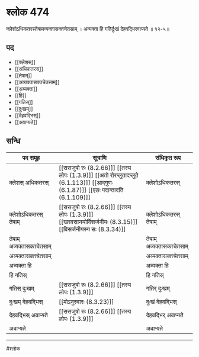 # श्लोक 474

क्लेशोऽधिकतरस्तेषामव्यक्तासक्तचेतसाम् ।
अव्यक्ता हि गतिर्दुःखं देहवद्भिरवाप्यते ॥ १२-५॥


## पद 

- [[क्लेशस्]]
- [[अधिकतरस्]]
- [[तेषाम्]]
- [[अव्यक्तासक्तचेतसाम्]]
- [[अव्यक्ता]]
- [[हि]]
- [[गतिस्]]
- [[दुःखम्]]
- [[देहवद्भिस्]]
- [[अवाप्यते]]

## सन्धि

| पद समूह | सूत्राणि | संधिकृत रूप |
| ----- | ----- | ----- |
| क्लेशस् अधिकतरस् |  [[ससजुषो रुः (8.2.66)]] [[तस्य लोपः (1.3.9)]] [[अतो रोरप्लुतादप्लुते (6.1.113)]] [[आद्गुणः (6.1.87)]] [[एङः पदान्तादति (6.1.109)]] | क्लेशोऽधिकतरस् |
| क्लेशोऽधिकतरस् तेषाम् |  [[ससजुषो रुः (8.2.66)]] [[तस्य लोपः (1.3.9)]] [[खरवसानयोर्विसर्जनीयः (8.3.15)]] [[विसर्जनीयस्य सः (8.3.34)]] | क्लेशोऽधिकतरस् तेषाम् |
| तेषाम् अव्यक्तासक्तचेतसाम् |  | तेषाम् अव्यक्तासक्तचेतसाम् |
| अव्यक्तासक्तचेतसाम् |  | अव्यक्तासक्तचेतसाम् |
| अव्यक्ता हि |  | अव्यक्ता हि |
| हि गतिस् |  | हि गतिस् |
| गतिस् दुःखम् |  [[ससजुषो रुः (8.2.66)]] [[तस्य लोपः (1.3.9)]] | गतिर् दुःखम् |
| दुःखम् देहवद्भिस् |  [[मोऽनुस्वारः (8.3.23)]] | दुःखं देहवद्भिस् |
| देहवद्भिस् अवाप्यते |  [[ससजुषो रुः (8.2.66)]] [[तस्य लोपः (1.3.9)]] | देहवद्भिर् अवाप्यते |
| अवाप्यते |  | अवाप्यते |


---

#श्लोक